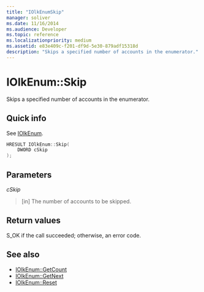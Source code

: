 ```yaml
---
title: "IOlkEnumSkip"
manager: soliver
ms.date: 11/16/2014
ms.audience: Developer
ms.topic: reference
ms.localizationpriority: medium
ms.assetid: e83e409c-f201-df9d-5e30-879adf15318d
description: "Skips a specified number of accounts in the enumerator."
---
```


# IOlkEnum::Skip

Skips a specified number of accounts in the enumerator.
  
## Quick info

See [IOlkEnum](iolkenum.md).
  
```cpp
HRESULT IOlkEnum::Skip(  
    DWORD cSkip 
);
```

## Parameters

_cSkip_
  
> [in] The number of accounts to be skipped.
    
## Return values

S_OK if the call succeeded; otherwise, an error code.
  
## See also

- [IOlkEnum::GetCount](iolkenum-getcount.md) 
- [IOlkEnum::GetNext](iolkenum-getnext.md)  
- [IOlkEnum::Reset](iolkenum-reset.md)

